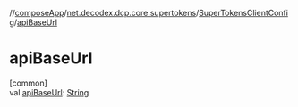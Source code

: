 //[composeApp](../../../index.md)/[net.decodex.dcp.core.supertokens](../index.md)/[SuperTokensClientConfig](index.md)/[apiBaseUrl](api-base-url.md)

# apiBaseUrl

[common]\
val [apiBaseUrl](api-base-url.md): [String](https://kotlinlang.org/api/latest/jvm/stdlib/kotlin/-string/index.html)
